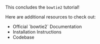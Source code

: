 <script>
import Link from "$components/Link.svelte";
</script>

This concludes the `bowtie2` tutorial!

Here are additional resources to check out:

* <Link href="http://bowtie-bio.sourceforge.net/bowtie2/manual.shtml">Official `bowtie2` Documentation</Link>
* <Link href="https://github.com/BenLangmead/bowtie2#getting-started">Installation Instructions</Link>
* <Link href="https://github.com/BenLangmead/bowtie2">Codebase</Link>
